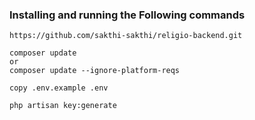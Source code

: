 ### Installing and running the Following commands

```
https://github.com/sakthi-sakthi/religio-backend.git
```

```
composer update
or 
composer update --ignore-platform-reqs
```
```
copy .env.example .env
```
```
php artisan key:generate
```
